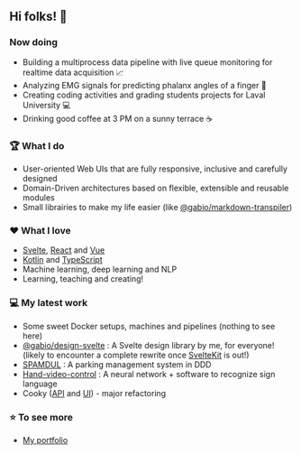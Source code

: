 ## Hi folks! 🤙

### Now doing

- Building a multiprocess data pipeline with live queue monitoring for realtime data acquisition 📈
- Analyzing EMG signals for predicting phalanx angles of a finger 🤏
- Creating coding activities and grading students projects for Laval University 💻
- Drinking good coffee at 3 PM on a sunny terrace ☕

### 🏆 What I do

- User-oriented Web UIs that are fully responsive, inclusive and carefully designed
- Domain-Driven architectures based on flexible, extensible and reusable modules
- Small librairies to make my life easier (like [@gabio/markdown-transpiler](https://github.com/vigenere23/gabio-markdown-transpiler))

### ❤️ What I love

- [Svelte](https://svelte.dev/), [React](https://reactjs.org/) and [Vue](https://vuejs.org/)
- [Kotlin](https://kotlinlang.org/) and [TypeScript](https://www.typescriptlang.org/)
- Machine learning, deep learning and NLP
- Learning, teaching and creating!

### 💻 My latest work

- Some sweet Docker setups, machines and pipelines (nothing to see here)
- [@gabio/design-svelte](https://github.com/vigenere23/gabio-design-svelte) : A Svelte design library by me, for everyone! (likely to encounter a complete rewrite once [SvelteKit](https://kit.svelte.dev/) is out!)
- [SPAMDUL](https://github.com/vigenere23/SPAMDUL) : A parking management system in DDD
- [Hand-video-control](https://github.com/vigenere23/Hand-video-control) : A neural network + software to recognize sign language
- Cooky ([API](https://github.com/vigenere23/cooky-api) and [UI](https://github.com/vigenere23/cooky-ui)) - major refactoring

### ⭐ To see more

- [My portfolio](https://vigenere23.github.io)
